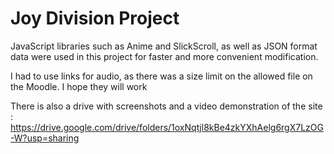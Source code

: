 # Joy Division Project

JavaScript libraries such as Anime and SlickScroll, as well as JSON format data were used in this project for faster and more convenient modification.

I had to use links for audio, as there was a size limit on the allowed file on the Moodle. I hope they will work

There is also a drive with screenshots and a video demonstration of the site :
https://drive.google.com/drive/folders/1oxNqtjl8kBe4zkYXhAelg6rgX7LzOG-W?usp=sharing


